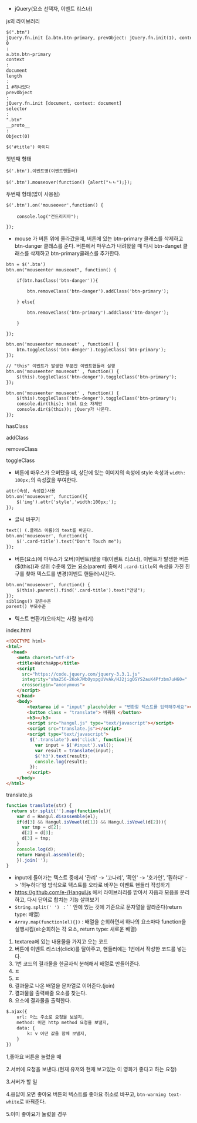 * jQuery(요소 선택자, 이벤트 리스너)

js의 라이브러리

```html
$(".btn")
jQuery.fn.init [a.btn.btn-primary, prevObject: jQuery.fn.init(1), context: document, selector: ".btn"]
0
:
a.btn.btn-primary
context
:
document
length
:
1 #하나있다
prevObject
:
jQuery.fn.init [document, context: document]
selector
:
".btn"
__proto__
:
Object(0)

$('#title') 아이디
```





첫번째 형태

`$('.btn').이벤트명(이벤트핸들러)`

`$('.btn').mouseover(function() {alert("ㄴㄴ");});`



두번째 형태(많이 사용됨)

```
$('.btn').on('mouseover',function() {

    console.log("건드리지마");

});

```



- mouse 가 버튼 위에 올라갔을때, 버튼에 있는 btn-primary 클래스를 삭제하고 btn-danger 클래스를 준다. 버튼에서 마우스가 내려왔을 때 다시 btn-danget 클래스를 삭제하고 btn-primary클래스를 추가한다.

```html 
btn = $('.btn')
btn.on("mouseenter mouseout", function() {

    if(btn.hasClass('btn-danger')){

        btn.removeClass('btn-danger').addClass('btn-primary');

    } else{

        btn.removeClass('btn-primary').addClass('btn-danger');

    }

});
```



```html
btn.on('mouseenter mouseout' , function() {
	btn.toggleClass('btn-denger').toggleClass('btn-primary');
});

// "this" 이벤트가 발생한 부분만 이벤트핸들러 실행 
btn.on('mouseenter mouseout' , function() {
	$(this).toggleClass('btn-denger').toggleClass('btn-primary');
}); 

btn.on('mouseenter mouseout' , function() {
	$(this).toggleClass('btn-denger').toggleClass('btn-primary');
	console.dir(this); html 요소 자체만
	console.dir($(this)); jQuery가 나온다.
}); 


```



hasClass

addClass

removeClass

toggleClass



* 버튼에 마우스가 오버됐을 때, 상단에 있는 이미지의 속성에 style 속성과 `width: 100px;`의 속성값을 부여한다.

```html
attr(속성, 속성값)사용
btn.on('mouseover', function(){
    $('img').attr('style','width:100px;');
});
```

* 글씨 바꾸기

```html
text() (.클래스 이름)의 text를 바꾼다.
btn.on('mouseover', function(){
    $('.card-title').text("Don't Touch me");
});
```

* 버튼(요소)에 마우스가 오버(이벤트)됐을 때(이벤트 리스너), 이벤트가 발생한 버튼($(this))과 상위 수준에 있는 요소(parent) 중에서 `.card-title`의 속성을 가진 친구를 찾아 텍스트를 변경(이벤트 핸들러)시킨다.

```html
btn.on('mouseover', function() {
	$(this).parent().find('.card-title').text("안녕");
});
siblings() 같은수준
parent() 부모수준
```



* 텍스트 변환기(오타치는 사람 놀리기)

index.html



```html
<!DOCTYPE html>
<html>
  <head>
    <meta charset="utf-8">
    <title>WatchaApp</title>
    <script
      src="https://code.jquery.com/jquery-3.3.1.js"
      integrity="sha256-2Kok7MbOyxpgUVvAk/HJ2jigOSYS2auK4Pfzbm7uH60="
      crossorigin="anonymous">
    </script>
    </head>
    <body>
        <textarea id = "input" placeholder = "변환할 텍스트를 입력해주세요"></textarea>
        <button class = "translate"> 바꿔줘 </button>
        <h3></h3>
        <script src="hangul.js" type="text/javascript"></script>
        <script src="translate.js"></script>
        <script type="text/javascript">
         $('.translate').on('click', function(){
           var input = $('#input').val();
           var result = translate(input);
           $('h3').text(result);
           console.log(result);
         });
        </script>
    </body>
</html>

```

translate.js

```js
function translate(str) {
  return str.split('').map(function(el){
    var d = Hangul.disassemble(el);
    if(d[3] && Hangul.isVowel(d[1]) && Hangul.isVowel(d[2])){
      var tmp = d[2];
      d[2] = d[3];
      d[3] = tmp;
    }
    console.log(d);
    return Hangul.assemble(d);
    }).join('');
}

```

* input에 들어가는 텍스트 중에서 '관리' -> '고나리', '확인' -> '호가인', '훤하다' -> '허누하다'읭 방식으로 텍스트를 오타로 바꾸는 이벤트 핸들러 작성하기
*  https://github.com/e-/Hangul.js 에서 라이브러리를 받아서 자음과 모음을 분리하고, 다시 단어로 합치는 기능 살펴보기
* `String.split(' ') ` :  ` `` `  안에 있는 것에 기준으로 문자열을 잘라준다(return type: 배열)
* `Array.map(function(el){})` : 배열을 순회하면서 하나의 요소마다 function을 실행시킴(el:순회하는 각 요소, return type: 새로운 배열)

1. textarea에 있는 내용물을 가지고 오는 코드
2. 버튼에 이벤트 리스너(click)를 달아주고, 핸들러에는 1번에서 작성한 코드를 넣는다.
3. 1번 코드의 결과물을 한글자씩 분해해서 배열로 만들어준다.
4. ㅍ
5. ㅍ
6. 결과물로 나온 배열을 문자열로 이어준다.(join)
7. 결과물을 출력해줄 요소를 찾는다.
8. 요소에 결과물을 출력한다.

```html
$.ajax({
	url: 어느 주소로 요청을 보낼지,
	method: 어떤 http method 요청을 보낼지,
	data: {
		k: v 어떤 값을 함께 보낼지,
	}
})
```





1,좋아요 버튼을 눌렀을 때

2.서버에 요청을 보낸다.(현재 유저와 현재 보고있는 이 영화가 좋다고 하는 요청)

3.서버가 할 일 

4.응답이 오면 좋아요 버튼의 텍스트를 좋아요 취소로 바꾸고, `btn-warning text-white`로 바꿔준다.

5.이미 좋아요가 눌렀을 경우